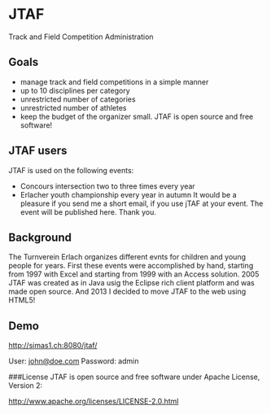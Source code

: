 # JTAF
Track and Field Competition Administration

## Goals

- manage track and field competitions in a simple manner
- up to 10 disciplines per category
- unrestricted number of categories
- unrestricted number of athletes
- keep the budget of the organizer small. JTAF is open source and free software!

## JTAF users
JTAF is used on the following events:

- Concours intersection two to three times every year
- Erlacher youth championship every year in autumn
It would be a pleasure if you send me a short email, if you use jTAF at your event. The event will be published here. Thank you.

## Background
The Turnverein Erlach organizes different evnts for children and young people for years.
First these events were accomplished by hand, starting from 1997 with Excel and starting from 1999 with an Access solution.
2005 JTAF was created as in Java usig the Eclipse rich client platform and was made open source.
And 2013 I decided to move JTAF to the web using HTML5!

## Demo
http://simas1.ch:8080/jtaf/

User: john@doe.com
Password: admin

###License
JTAF is open source and free software under Apache License, Version 2:

http://www.apache.org/licenses/LICENSE-2.0.html
